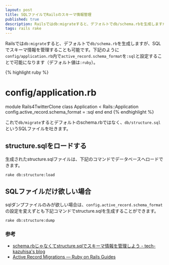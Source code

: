 ```yaml
---
layout: post
title: SQLファイルでRailsのスキーマ情報管理
published: true
description: Railsではdb:migrateすると、デフォルトでdb/schema.rbを生成しますが、SQLでスキーマ情報を管理することも可能です。下記のようにconfig/application.rb内でactive_record.schema_formatを:sqlと設定することで可能になります（デフォルト値は:ruby）。
tags: rails rake
---
```


Railsでは`db:migrate`すると、デフォルトで`db/schema.rb`を生成しますが、SQLでスキーマ情報を管理することも可能です。下記のように`config/application.rb`内で`active_record.schema_format`を`:sql`と設定することで可能になります（デフォルト値は`:ruby`）。

{% highlight ruby %}
# config/application.rb
module Rails4TwitterClone
  class Application < Rails::Application
    config.active_record.schema_format = :sql
  end
end
{% endhighlight %}

これで`db/migrate`するとデフォルトのschema.rbではなく、`db/structure.sql`というSQLファイルを吐きます。

## structure.sqlをロードする

生成されたstructure.sqlファイルは、下記のコマンドでデータベースへロードできます。

    rake db:structure:load

## SQLファイルだけ欲しい場合

sqlダンプファイルのみが欲しい場合は、`config.active_record.schema_format`の設定を変えずとも下記コマンドでstructure.sqlを生成することができます。

    rake db:structure:dump

### 参考
* [schema.rbじゃなくてstructure.sqlでスキーマ情報を管理しよう - tech-kazuhisa's blog](http://tech-kazuhisa.hatenablog.com/entry/20130902/1378126825)
* [Active Record Migrations — Ruby on Rails Guides](http://edgeguides.rubyonrails.org/active_record_migrations.html#types-of-schema-dumps)

